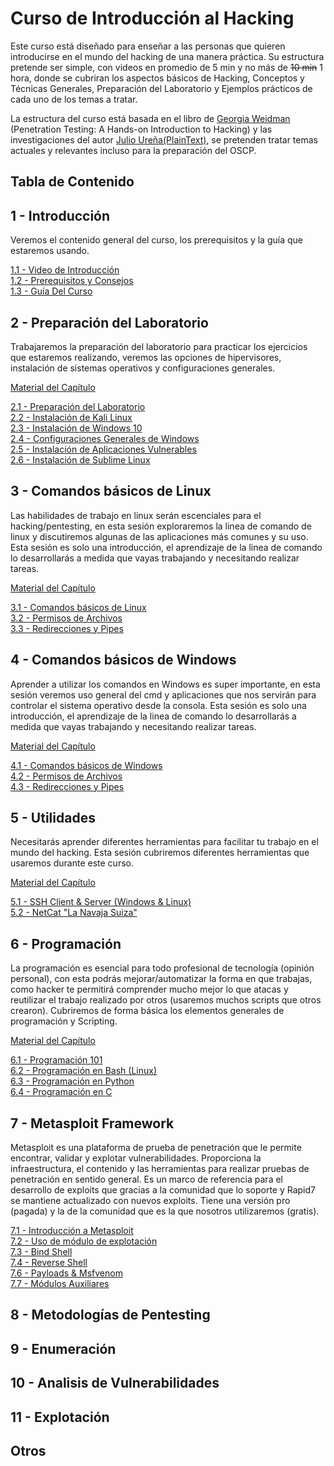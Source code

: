 # Curso de Introducción al Hacking
Este curso está diseñado para enseñar a las personas que quieren introducirse en el mundo del hacking de una manera práctica. Su estructura pretende ser simple, con videos en promedio de 5 min y no más de ~~10 min~~ 1 hora, donde se cubriran los aspectos básicos de Hacking, Conceptos y Técnicas Generales, Preparación del Laboratorio y Ejemplos prácticos de cada uno de los temas a tratar.

La estructura del curso está basada en el libro de [Georgia Weidman](https://twitter.com/georgiaweidman) (Penetration Testing: A Hands-on Introduction to Hacking) y las investigaciones del autor [Julio Ureña(PlainText)](https://twitter.com/juliourena), se pretenden tratar temas actuales y relevantes incluso para la preparación del OSCP. 

## Tabla de Contenido

## 1 - Introducción
Veremos el contenido general del curso, los prerequisitos y la guía que estaremos usando.  

  [1.1 - Video de Introducción](https://youtu.be/v8E0_Swe89c)  
  [1.2 - Prerequisitos y Consejos](https://youtu.be/S8wV1I9YGpY)  
  [1.3 - Guía Del Curso](https://youtu.be/31xRWaBygJA)  

## 2 - Preparación del Laboratorio
Trabajaremos la preparación del laboratorio para practicar los ejercicios que estaremos realizando, veremos las opciones de hipervisores, instalación de sistemas operativos y configuraciones generales. 

  [Material del Capítulo](Capitulo_2)  

  [2.1 - Preparación del Laboratorio](https://youtu.be/ZBFu6hdFtiY)  
  [2.2 - Instalación de Kali Linux](https://youtu.be/RRrwG2AMcKo)  
  [2.3 - Instalación de Windows 10](https://youtu.be/vET-9-dqraM)  
  [2.4 - Configuraciones Generales de Windows](https://youtu.be/bCDvlfHMJ_o)  
  [2.5 - Instalación de Aplicaciones Vulnerables](https://youtu.be/3d5-cUjbmRw)  
  [2.6 - Instalación de Sublime Linux](https://youtu.be/PZw9GKqWbcE)
  
## 3 - Comandos básicos de Linux
Las habilidades de trabajo en linux serán escenciales para el hacking/pentesting, en esta sesión exploraremos la linea de comando de linux y discutiremos algunas de las aplicaciones más comunes y su uso. Esta sesión es solo una introducción, el aprendizaje de la linea de comando lo desarrollarás a medida que vayas trabajando y necesitando realizar tareas.

  [Material del Capítulo](Capitulo_3)
  
  [3.1 - Comandos básicos de Linux](https://youtu.be/gu09BxzYx38)  
  [3.2 - Permisos de Archivos](https://youtu.be/opaxCMskSWo)  
  [3.3 - Redirecciones y Pipes](https://youtu.be/bfjd5ssybIo)  

## 4 - Comandos básicos de Windows 
Aprender a utilizar los comandos en Windows es super importante, en esta sesión veremos uso general del cmd y aplicaciones que nos servirán para controlar el sistema operativo desde la consola. Esta sesión es solo una introducción, el aprendizaje de la linea de comando lo desarrollarás a medida que vayas trabajando y necesitando realizar tareas.

  [Material del Capítulo](Capitulo_4)  
  
  [4.1 - Comandos básicos de Windows](https://youtu.be/KBIq-_OAyks)   
  [4.2 - Permisos de Archivos](https://youtu.be/oovTG6q35Hc)  
  [4.3 - Redirecciones y Pipes](https://youtu.be/OtqdYkL8A6w)  

## 5 - Utilidades 
Necesitarás aprender diferentes herramientas para facilitar tu trabajo en el mundo del hacking. Esta sesión cubriremos diferentes herramientas que usaremos durante este curso. 

  [Material del Capítulo](Capitulo_5)   

  [5.1 - SSH Client & Server (Windows & Linux)](https://youtu.be/KkoLM6TIdUk)  
  [5.2 - NetCat "La Navaja Suiza"](https://youtu.be/Bvg9A1kqiZg)  
  
## 6 - Programación
La programación es esencial para todo profesional de tecnología (opinión personal), con esta podrás mejorar/automatizar la forma en que trabajas, como hacker te permitirá comprender mucho mejor lo que atacas y reutilizar el trabajo realizado por otros (usaremos muchos scripts que otros crearon). Cubriremos de forma básica los elementos generales de programación y Scripting. 

  [Material del Capítulo](Capitulo_6)  
  
  [6.1 - Programación 101](https://youtu.be/gPDTJDzX4Jc)  
  [6.2 - Programación en Bash (Linux)](https://youtu.be/ykjZQJ5KwxM)  
  [6.3 - Programación en Python](https://youtu.be/d2cGHFsyDhc)  
  [6.4 - Programación en C](https://youtu.be/RGf5EPN5lWg)  

## 7 - Metasploit Framework
Metasploit es una plataforma de prueba de penetración que le permite encontrar, validar y explotar vulnerabilidades. Proporciona la infraestructura, el contenido y las herramientas para realizar pruebas de penetración en sentido general. Es un marco de referencia para el desarrollo de exploits que gracias a la comunidad que lo soporte y Rapid7 se mantiene actualizado con nuevos exploits. Tiene una versión pro (pagada) y la de la comunidad que es la que nosotros utilizaremos (gratis). 
  
  [7.1 - Introducción a Metasploit](https://youtu.be/-8fpQi6mjtg)  
  [7.2 - Uso de módulo de explotación](https://youtu.be/gDcdsQGeLLg)  
  [7.3 - Bind Shell](https://youtu.be/Ghp7QZANuwo)  
  [7.4 - Reverse Shell](https://youtu.be/KNwI8zpkPO4)  
  [7.6 - Payloads & Msfvenom](https://youtu.be/fzBaUXpWsk4)  
  [7.7 - Módulos Auxiliares](https://youtu.be/rHr9VKgnCQ0)  
  
## 8 - Metodologías de Pentesting

## 9 - Enumeración 

## 10 - Analisis de Vulnerabilidades

## 11 - Explotación

## Otros
